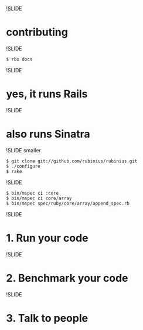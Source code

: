 !SLIDE

# contributing #

!SLIDE

    $ rbx docs

!SLIDE

# yes, it runs Rails #

!SLIDE

# also runs Sinatra #

!SLIDE smaller

    $ git clone git://github.com/rubinius/rubinius.git
    $ ./configure
    $ rake

!SLIDE

    $ bin/mspec ci :core
    $ bin/mspec ci core/array
    $ bin/mspec spec/ruby/core/array/append_spec.rb

!SLIDE

# 1. Run your code #

!SLIDE

# 2. Benchmark your code #

!SLIDE

# 3. Talk to people #
